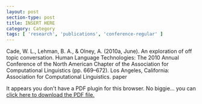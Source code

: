 ```yaml
---
layout: post
section-type: post
title: INSERT HERE
category: Category
tags: [ 'research', 'publications', 'conference-regular' ]
---
```

Cade, W. L., Lehman, B. A., & Olney, A. (2010a, June). An exploration of off topic conversation. Human Language Technologies: The 2010 Annual Conference of the North American Chapter of the Association for Computational Linguistics (pp. 669–672). Los Angeles, California: Association for Computational Linguistics. paper

<object data="https://umdrive.memphis.edu/aolney/public/publications/INSERTHERE" type="application/pdf" width="100%" height="600px">
 
  <p>It appears you don't have a PDF plugin for this browser.
  No biggie... you can <a href="https://umdrive.memphis.edu/aolney/public/publications/INSERTHERE">click here to
  download the PDF file.</a></p>
  
</object>
